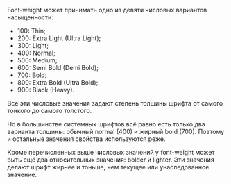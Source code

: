 
Font-weight может принимать одно из девяти числовых вариантов насыщенности:

- 100: Thin;
- 200: Extra Light (Ultra Light);
- 300: Light;
- 400: Normal;
- 500: Medium;
- 600: Semi Bold (Demi Bold);
- 700: Bold;
- 800: Extra Bold (Ultra Bold);
- 900: Black (Heavy).

Все эти числовые значения задают степень толщины шрифта от самого тонкого до самого толстого.

Но в большинстве системных шрифтов всё равно есть только два варианта толщины: обычный normal (400) и жирный bold (700). Поэтому и остальные значения свойства используются реже.

Кроме перечисленных выше числовых значений у font-weight может быть ещё два относительных значения: bolder и lighter. Эти значения делают шрифт жирнее и тоньше, чем текущее или унаследованное значение.
